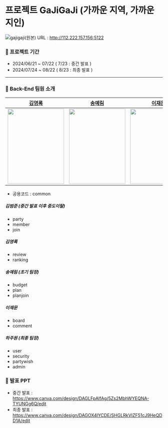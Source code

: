 # 프로젝트 GaJiGaJi (가까운 지역, 가까운 지인)
![gajigaji(원본)](https://github.com/user-attachments/assets/40dba062-7587-4a77-ab81-06a7351b4d3c)
URL : http://112.222.157.156:5122
### 📅 프로젝트 기간
- 2024/06/21 ~ 07/22 ( 7/23 : 중간 발표 )
- 2024/07/24 ~ 08/22 ( 8/23 : 최종 발표 )
---
### 🌿 Back-End 팀원 소개
|[김영록](https://github.com/starnyar)|[송예림](https://github.com/hobbang7531)|[이재문](https://github.com/jaemoooooon)|[하주원](https://github.com/hajju0617)|
|:---:|:---:|:---:|:---:|
|<img src="https://github.com/user-attachments/assets/bd4b881f-0627-4a8f-8239-2819641b7ea2" width="180" height="240">|<img src="https://github.com/user-attachments/assets/b95951a6-3f67-4b25-96de-29b81b3746c7" width="180" height="240">|<img src="https://github.com/user-attachments/assets/03cf335b-9988-4d08-b8e8-04126c9fb457" width="180" height="240">|<img src="https://github.com/user-attachments/assets/38d83670-c36d-451d-bf9a-7f78631c0fe7" width="180" height="240">|

- 공용코드 : common
##### 김범준 (중간 발표 이후 중도이탈)
- party
- member
- join
##### 김영록
- review
- ranking
##### 송예림 (초기 팀장)
- budget
- plan
- planjoin
##### 이재문
- board
- comment
##### 하주원 (최종 팀장)
- user
- security
- partywish
- admin

### 🌿 발표 PPT
- 중간 발표 : https://www.canva.com/design/DAGLFpAlfAg/5Zs2MbhWYEQNA-TYUNGg6Q/edit
- 최종 발표 : https://www.canva.com/design/DAGOX4lYCDE/SHGLRkVIZF51cJ9HeQDD1A/edit
